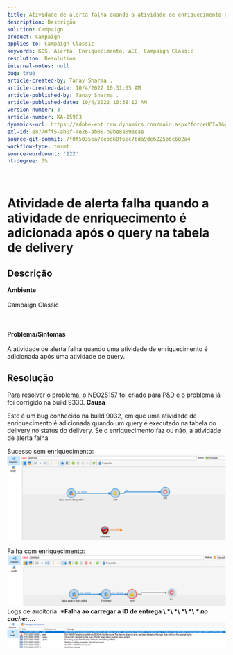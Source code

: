 ```yaml
---
title: Atividade de alerta falha quando a atividade de enriquecimento é adicionada após o query na tabela de delivery
description: Descrição
solution: Campaign
product: Campaign
applies-to: Campaign Classic
keywords: KCS, Alerta, Enriquecimento, ACC, Campaign Classic
resolution: Resolution
internal-notes: null
bug: true
article-created-by: Tanay Sharma .
article-created-date: 10/4/2022 10:31:05 AM
article-published-by: Tanay Sharma .
article-published-date: 10/4/2022 10:38:12 AM
version-number: 3
article-number: KA-15983
dynamics-url: https://adobe-ent.crm.dynamics.com/main.aspx?forceUCI=1&pagetype=entityrecord&etn=knowledgearticle&id=cccb6ba2-cf43-ed11-bba2-0022480868ff
exl-id: e8770ff5-ab0f-4e26-ab08-b9be8a69eeae
source-git-commit: 7f0f5035ea7cebd60f6ec7bda9de6225b6c602a4
workflow-type: tm+mt
source-wordcount: '122'
ht-degree: 3%

---
```


# Atividade de alerta falha quando a atividade de enriquecimento é adicionada após o query na tabela de delivery

## Descrição

<b>Ambiente</b><br><br>Campaign Classic<br><br> <br><br><b>Problema/Sintomas</b><br><br>A atividade de alerta falha quando uma atividade de enriquecimento é adicionada após uma atividade de query. <br>

## Resolução


Para resolver o problema, o NEO25157 foi criado para P&amp;D e o problema já foi corrigido na build 9330.
<b>Causa</b>


Este é um bug conhecido na build 9032, em que uma atividade de enriquecimento é adicionada quando um query<b> </b>é executado na tabela do delivery no status do delivery. Se o enriquecimento faz ou não, a atividade de alerta falha

Sucesso sem enriquecimento:
![](assets/ab975c07-d043-ed11-bba2-0022480868ff.png)

Falha com enriquecimento:
![](assets/ad975c07-d043-ed11-bba2-0022480868ff.png)
Logs de auditoria: <b>*Falha ao carregar a ID de entrega \ *\ *\ *\ *\ *\* no cache:....</b>*
![](assets/ac975c07-d043-ed11-bba2-0022480868ff.png)
